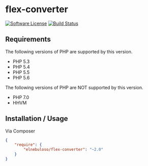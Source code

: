# flex-converter

[![Software License](https://img.shields.io/packagist/l/elnebuloso/flex-converter.svg?style=flat-square)](LICENSE)
[![Build Status](https://img.shields.io/travis/elnebuloso/flex-converter/master.svg?style=flat-square)](https://travis-ci.org/elnebuloso/flex-converter)

## Requirements

The following versions of PHP are supported by this version.

* PHP 5.3
* PHP 5.4
* PHP 5.5
* PHP 5.6

The following versions of PHP are NOT supported by this version.

* PHP 7.0
* HHVM


## Installation / Usage

Via Composer

``` json
{
    "require": {
        "elnebuloso/flex-converter": "~2.0"
    }
}
```